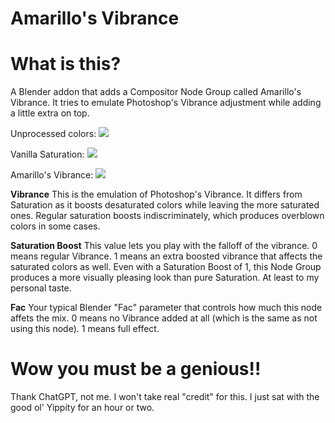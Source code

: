 # Amarillo's Vibrance

What is this?
=============
A Blender addon that adds a Compositor Node Group called Amarillo's Vibrance. It tries to emulate Photoshop's Vibrance adjustment while adding a little extra on top.

Unprocessed colors:
![](https://i.imgur.com/qcavzim.png)

Vanilla Saturation:
![](https://i.imgur.com/fyrVHov.png)

Amarillo's Vibrance:
![](https://i.imgur.com/QjZ3s1E.png)

**Vibrance**
This is the emulation of Photoshop's Vibrance. It differs from Saturation as it boosts desaturated colors while leaving the more saturated ones. Regular saturation boosts indiscriminately, which produces overblown colors in some cases.

**Saturation Boost**
This value lets you play with the falloff of the vibrance. 0 means regular Vibrance. 1 means an extra boosted vibrance that affects the saturated colors as well. Even with a Saturation Boost of 1, this Node Group produces a more visually pleasing look than pure Saturation. At least to my personal taste.

**Fac**
Your typical Blender "Fac" parameter that controls how much this node affets the mix. 0 means no Vibrance added at all (which is the same as not using this node). 1 means full effect.

Wow you must be a genious!!
===========================
Thank ChatGPT, not me. I won't take real "credit" for this. I just sat with the good ol' Yippity for an hour or two.
